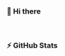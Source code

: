 ### 👋 Hi there 
<!-- I'm a Full Stack Developer from Morocco.
- 🌱 Learning new tech on my free time -->



<br />

### :zap: GitHub Stats
<!-- <img align="left" alt="IBRAHIM AHDADOU's GitHub Stats" src="https://github-readme-stats.codestackr.vercel.app/api?username=Ahdadou&show_icons=true&hide_border=true" /> -->
<!-- ![github stats](https://github-readme-stats.vercel.app/api?username=Ahdadou&show_icons=true&hide_border=true)
<br />

### 📫 How to reach me:

[<img align="left" alt="ibrahim-ahdadou | LinkedIn" width="22px" src="https://cdn.jsdelivr.net/npm/simple-icons@v3/icons/linkedin.svg" />][linkedin]
[<img align="left" alt="ibrahim-ahdadou | Instagram" width="22px" src="https://cdn.jsdelivr.net/npm/simple-icons@v3/icons/instagram.svg" />][instagram]
[<img align="left" alt="ibrahim-ahdadou | Instagram" width="22px" src="https://cdn.jsdelivr.net/npm/simple-icons@v3/icons/gmail.svg" />][Gmail] -->


[instagram]: https://www.instagram.com/brahim_ahd/
[linkedin]: https://www.linkedin.com/in/ibrahim-ahdadou/
[Gmail]: mailto:ibra.ahdadou@gmail.com



<!-- 
Here are some ideas to get you started:
- 🔭 I’m currently working on ...
- 🌱 I’m currently learning ...
- 👯 I’m looking to collaborate on ...
- 🤔 I’m looking for help with ...
- 💬 Ask me about ...
- 📫 How to reach me: ...
- 😄 Pronouns: ...
- ⚡ Fun fact: ...
- 🌱 Learning new tech on my free time
- ⚡ Fun fact: I like coding & playing video games
- 📫 Reach me: 
- 👯 I’m looking for a software development internship -->


